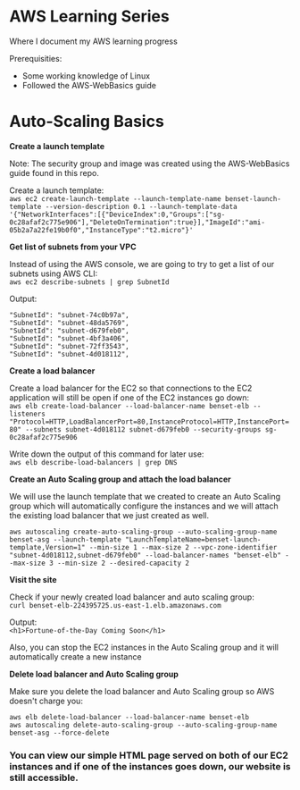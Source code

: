 # AWS Learning Series
Where I document my AWS learning progress

Prerequisities:
* Some working knowledge of Linux
* Followed the AWS-WebBasics guide

# Auto-Scaling Basics  
**Create a launch template**

Note: The security group and image was created using the AWS-WebBasics guide found in this repo.  

Create a launch template:  
`aws ec2 create-launch-template --launch-template-name benset-launch-template --version-description 0.1 --launch-template-data '{"NetworkInterfaces":[{"DeviceIndex":0,"Groups":["sg-0c28afaf2c775e906"],"DeleteOnTermination":true}],"ImageId":"ami-05b2a7a22fe19b0f0","InstanceType":"t2.micro"}'`

**Get list of subnets from your VPC**

Instead of using the AWS console, we are going to try to get a list of our subnets using AWS CLI:   
`aws ec2 describe-subnets | grep SubnetId`

Output:
```
"SubnetId": "subnet-74c0b97a",
"SubnetId": "subnet-48da5769",
"SubnetId": "subnet-d679feb0",
"SubnetId": "subnet-4bf3a406",
"SubnetId": "subnet-72ff3543",
"SubnetId": "subnet-4d018112",
```

**Create a load balancer**

Create a load balancer for the EC2 so that connections to the EC2 application will still be open if one of the EC2 instances go down:   
`aws elb create-load-balancer --load-balancer-name benset-elb --listeners "Protocol=HTTP,LoadBalancerPort=80,InstanceProtocol=HTTP,InstancePort=80" --subnets subnet-4d018112 subnet-d679feb0 --security-groups sg-0c28afaf2c775e906`

Write down the output of this command for later use:  
`aws elb describe-load-balancers | grep DNS`

**Create an Auto Scaling group and attach the load balancer**

We will use the launch template that we created to create an Auto Scaling group which will automatically configure the instances and we will attach the existing load balancer that we just created as well. 

`aws autoscaling create-auto-scaling-group --auto-scaling-group-name benset-asg --launch-template "LaunchTemplateName=benset-launch-template,Version=1" --min-size 1 --max-size 2 --vpc-zone-identifier "subnet-4d018112,subnet-d679feb0" --load-balancer-names "benset-elb" --max-size 3 --min-size 2 --desired-capacity 2` 

**Visit the site**

Check if your newly created load balancer and auto scaling group:  
`curl benset-elb-224395725.us-east-1.elb.amazonaws.com` 

Output:  
`<h1>Fortune-of-the-Day Coming Soon</h1>`

Also, you can stop the EC2 instances in the Auto Scaling group and it will automatically create a new instance

**Delete load balancer and Auto Scaling group**

Make sure you delete the load balancer and Auto Scaling group so AWS doesn't charge you:  
```
aws elb delete-load-balancer --load-balancer-name benset-elb
aws autoscaling delete-auto-scaling-group --auto-scaling-group-name benset-asg --force-delete
```

### You can view our simple HTML page served on both of our EC2 instances and if one of the instances goes down, our website is still accessible. 


